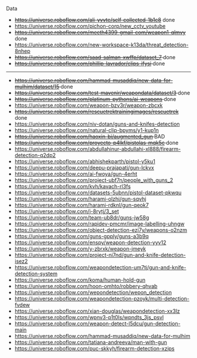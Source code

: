 Data

* <del> https://universe.roboflow.com/ali-yvvte/self-collected-1b1c8</del> done
* https://universe.roboflow.com/pichon-corp/new_cctv_youtube
* <del> https://universe.roboflow.com/meeth4399-gmail-com/weapon1-qlmvy </del> done
* https://universe.roboflow.com/new-workspace-k13da/threat_detection-8nhep
* <del> https://universe.roboflow.com/saad-salman-xwffp/dataset_7 </del> done
* <del> https://universe.roboflow.com/phillip-lavrador/clips-ifysi </del> done
---
* <del> https://universe.roboflow.com/hammad-musaddiq/new-data-for-mulhim/dataset/15 </del> done 
* <del> https://universe.roboflow.com/test-mavenir/weapondata/dataset/3 </del> done
* <del> https://universe.roboflow.com/platinum-pythons/ai-weapons </del> done
* https://universe.roboflow.com/weapon-bzv3r/weapon-zbcxk
* <del> https://universe.roboflow.com/rescuetrektrainingimages/rescuetrek </del> done
* https://universe.roboflow.com/niv-dotan/guns-and-knifes-detection
* https://universe.roboflow.com/natural-clip-bpyms/y1-kup1n
* <del> https://universe.roboflow.com/haoxin-bi/augmented_gun </del> BAD
* <del> https://universe.roboflow.com/proyecto-p4lkf/pistolas-mqk5c </del> done
* https://universe.roboflow.com/abdullahinur-abdullahi-xl888/firearm-detection-q2dp2
* https://universe.roboflow.com/abhishekparth/pistol-y5ku1
* https://universe.roboflow.com/deepu-prajapati/gun-lckvx
* https://universe.roboflow.com/ai-fwoya/gun-4erht
* https://universe.roboflow.com/project-ubf7n/people_with_guns_2
* https://universe.roboflow.com/kvh/kavach-rl3fs
* https://universe.roboflow.com/datasets-5ubnn/pistol-dataset-pkwqu
* https://universe.roboflow.com/harami-olzhi/gun-sqvhj
* https://universe.roboflow.com/harami-rdknl/gun-qeok7
* https://universe.roboflow.com/j-8rytj/3_set
* https://universe.roboflow.com/team-ub8dr/guns-jw58g
* https://universe.roboflow.com/rapidev-pmcmr/image-labelling-uhngw
* https://universe.roboflow.com/object-detection-ezj7y/weapons-o2nzm
* https://universe.roboflow.com/guns-gpply/guns-a3b9q
* https://universe.roboflow.com/enspy/weapon-detection-yyv12
* https://universe.roboflow.com/y-zbrxk/weapon-jmeyk
* https://universe.roboflow.com/project-ni7nd/gun-and-knife-detection-isez2
* https://universe.roboflow.com/weapondetection-um7tj/gun-and-knife-detection-system
* https://universe.roboflow.com/koma/human-hold-gun
* https://universe.roboflow.com/hoon-omhto/robbery-qhvab
* https://universe.roboflow.com/wepondetection/wepon_detection
* https://universe.roboflow.com/weapondetection-pzoyk/multi-detection-fvdew
* https://universe.roboflow.com/xian-douglas/weapondetection-xx3lz
* https://universe.roboflow.com/wpnv3-p1t0ls/wpndts_3js_psvl
* https://universe.roboflow.com/weapon-detect-l5dcu/gun-detection-main
* https://universe.roboflow.com/hammad-musaddiq/new-data-for-mulhim
* https://universe.roboflow.com/tatiana-andreeva/man-with-gun
* https://universe.roboflow.com/puc-skkyh/firearm-detection-xzips
